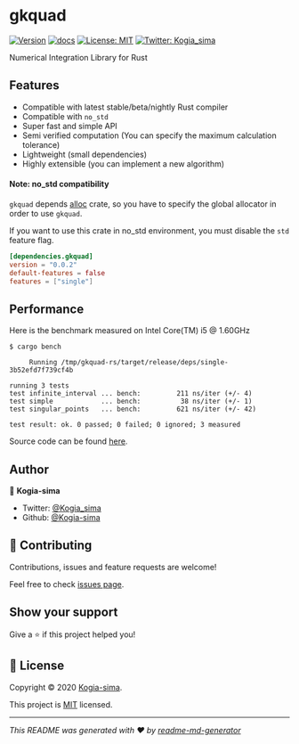 # gkquad
[![Version](https://img.shields.io/crates/v/gkquad)](https://crates.io/crates/gkquad)
[![docs](https://docs.rs/gkquad/badge.svg)](https://docs.rs/gkquad)
[![License: MIT](https://img.shields.io/badge/License-MIT-yellow.svg)](https://github.com/Kogia-sima/gkquad-rs/blob/master/LICENSE)
[![Twitter: Kogia_sima](https://img.shields.io/twitter/follow/Kogia\_sima.svg?style=social)](https://twitter.com/Kogia\_sima)

Numerical Integration Library for Rust

## Features

- Compatible with latest stable/beta/nightly Rust compiler
- Compatible with `no_std`
- Super fast and simple API
- Semi verified computation (You can specify the maximum calculation tolerance)
- Lightweight (small dependencies)
- Highly extensible (you can implement a new algorithm)

#### Note: no\_std compatibility

`gkquad` depends [alloc](https://doc.rust-lang.org/alloc/) crate, so you have to specify the global allocator in order to use `gkquad`.

If you want to use this crate in no\_std environment, you must disable the `std` feature flag.

```toml
[dependencies.gkquad]
version = "0.0.2"
default-features = false
features = ["single"]
```

## Performance

Here is the benchmark measured on Intel Core(TM) i5 @ 1.60GHz

```console
$ cargo bench

     Running /tmp/gkquad-rs/target/release/deps/single-3b52efd7f739cf4b

running 3 tests
test infinite_interval ... bench:         211 ns/iter (+/- 4)
test simple            ... bench:          38 ns/iter (+/- 1)
test singular_points   ... bench:         621 ns/iter (+/- 42)

test result: ok. 0 passed; 0 failed; 0 ignored; 3 measured
```

Source code can be found [here](https://github.com/Kogia-sima/gkquad-rs/blob/master/gkquad/benches/single.rs).

## Author

👤 **Kogia-sima**

* Twitter: [@Kogia\_sima](https://twitter.com/Kogia\_sima)
* Github: [@Kogia-sima](https://github.com/Kogia-sima)

## 🤝 Contributing

Contributions, issues and feature requests are welcome!

Feel free to check [issues page](https://github.com/Kogia-sima/gkquad-rs/issues). 

## Show your support

Give a ⭐️ if this project helped you!


## 📝 License

Copyright © 2020 [Kogia-sima](https://github.com/Kogia-sima).

This project is [MIT](https://github.com/Kogia-sima/gkquad-rs/blob/master/LICENSE) licensed.

***
_This README was generated with ❤️ by [readme-md-generator](https://github.com/kefranabg/readme-md-generator)_
